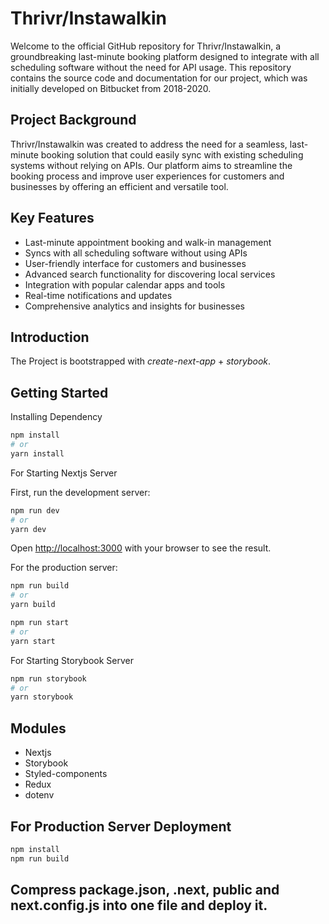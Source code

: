 # Thrivr/Instawalkin

Welcome to the official GitHub repository for Thrivr/Instawalkin, a groundbreaking last-minute booking platform designed to integrate with all scheduling software without the need for API usage. This repository contains the source code and documentation for our project, which was initially developed on Bitbucket from 2018-2020.

## Project Background

Thrivr/Instawalkin was created to address the need for a seamless, last-minute booking solution that could easily sync with existing scheduling systems without relying on APIs. Our platform aims to streamline the booking process and improve user experiences for customers and businesses by offering an efficient and versatile tool.

## Key Features

- Last-minute appointment booking and walk-in management
- Syncs with all scheduling software without using APIs
- User-friendly interface for customers and businesses
- Advanced search functionality for discovering local services
- Integration with popular calendar apps and tools
- Real-time notifications and updates
- Comprehensive analytics and insights for businesses


## Introduction

The Project is bootstrapped with _create-next-app_ + _storybook_.

## Getting Started

Installing Dependency

```bash
npm install
# or
yarn install
```

For Starting Nextjs Server

First, run the development server:

```bash
npm run dev
# or
yarn dev
```

Open [http://localhost:3000](http://localhost:3000) with your browser to see the result.

For the production server:

```bash
npm run build
# or
yarn build

npm run start
# or
yarn start
```

For Starting Storybook Server

```bash
npm run storybook
# or
yarn storybook
```

## Modules

- Nextjs
- Storybook
- Styled-components
- Redux
- dotenv


## For Production Server Deployment

```bash
npm install
npm run build
```

## Compress package.json, .next, public and next.config.js into one file and deploy it.